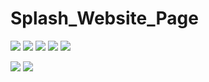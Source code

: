 # Splash_Website_Page

![](https://pbs.twimg.com/media/Ffr99hQWAAAWnTd?format=jpg&name=large)
![](https://pbs.twimg.com/media/Ffr9_eyXoAAc_ng?format=jpg&name=large)
![](https://pbs.twimg.com/media/Ffr-BH_WQAE7jeg?format=jpg&name=large)
![](https://pbs.twimg.com/media/Ffr-CzwWYAE2cba?format=jpg&name=large)
![](https://pbs.twimg.com/media/Ffr-F8oWQAIqTNM?format=jpg&name=large)


![](https://pbs.twimg.com/media/FfrgX0nWYAAYDEd?format=jpg&name=large)
![](https://pbs.twimg.com/media/FfrgZbjWYAIxadt?format=jpg&name=medium)


















